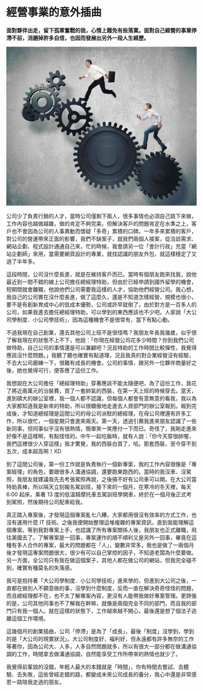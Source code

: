 # 經營事業的意外插曲
**面對夥伴出走，留下孤軍奮戰的我，心情上難免有些落寞。面對自己經營的事業停滯不前，消磨掉許多自信，也因而發展出另外一段人生經歷。**

   ![](A2141920-EE7D-C37B-C6BF-1135857BFD4E.jpg@700w_0e_1l.jpg)
   
公司少了負責行銷的人才，當時公司僅剩下兩人，很多事情也必須自己跳下來做，工作內容也越做越雜，做的肯定不夠完美，但解決客戶的問題肯定在水準之上，客戶也不會因為公司的人事異動而懷疑「多奇」累積的口碑。一年多來累積的客戶，對公司的營運帶來正面的影響，我們不缺案子，就我們兩個人接案，從洽談需求、網站企劃、程式設計通通自己來，忙的時候，我會請另一位「會計行政」充當「網站企劃師」來用，當需要網頁設計的專業，就找認識的朋友外包，就這樣穩定了又過了半年多。

 這段時間，公司沒什麼長進，就是在維持客戶而已。當時有個朋友跑來找我，說他最近到一間不錯的線上公司擔任總經理特助，但由於已經申請到國外留學的機會，短期間就會離職，他說他們公司需要我這樣的人才，協助他們經營公司。我心想，我自己的公司實在沒什麼長進，做了這麼久，還是不知道怎樣經營，規模也很小，要不是有創新育成中心的低成本優勢，公司或許早就倒了。由於對方是一百多人的公司，如果我進去擔任總經理特助，可以學到的東西應該也不少吧。人家說「大公司學制度．小公司學技術」，因為這種機會不是很常有，當下有點心動。

 不過我現在自己創業，還去其他公司上班不是很怪嗎？我朋友年長我幾歲，似乎很了解我現在的狀態不上不下，他說：「你現在經營公司花多少時間？你到我們公司做特助，自己公司的事情還是可以兼顧吧？況且特助的工作時間比較彈性，我覺得應該沒什麼問題。」我聽了聽也確實有點道理，況且我真的對企業經營沒有經驗，不去大公司磨練一下，很難有成長的機會。公司的事情，跟另外一位夥伴商量好之後，她也覺得可行，便答應了這份工作。

 我想說在大公司擔任「總經理特助」穿著應該不能太隨便吧，為了這份工作，我花了將近兩萬元的治裝費，買了一套帥氣的西裝，在第一天上班的時候穿去。當天，進到碩大的辦公室裡，我一個人都不認識，但每個人都會有意無意的看我，我以為大家都知道我是新來的特助，所以很驕傲地走進去人資部門的辦公室報到。報到完成後，才知道總經理是這間公司的母公司派駐的總經理，在母公司裡還有許多工作，所以很忙，一個星期只會進來兩天。第一天，透過引薦我進來朋友認識了一些新同事，但同事似乎沒有很熱情，簡單笑一笑應付一下而已。奇怪了，我剛走進來好像不是這樣啊，有點怪怪的。中午一起吃飯時，就有人說：「你今天穿很帥喔，我們這裡很少人穿這樣」我才驚覺，我的西裝白買了，哈。那套西裝，至今穿不到五次，成本超高啊！XD

 到了這間公司後，第一份工作就是負責執行一個新專案，我的工作內容很像是「專案經理」的角色，要跟很多人溝通協調，還要跑東跑西的。當時的我沒車、沒駕照，我朋友就建議我先去考張駕照再說，之後搞不好有公司車可以開。在大公司當特助真棒，所以隔天立刻報名駕訓班，接下來的一個月，在寒冷的冬天裡，每天 6:00 起床，乘著 13 度的低溫騎摩托車去駕訓班學開車，終於在一個月後正式考到駕照，然後期待公司配車給我。

 真正踏入專案後，才發現這個專案亂七八糟，大家都用很沒有效率的方式工作，也沒有運用什麼 IT 技術。之後我便開始整理這堆複雜的專案資訊，直到我能理解這個專案。等到我對專案上手，也認識了所有專案關係人後，我朋友也正式離職，飛往美國去了。了解專案是一回事，專案運作的順不順利又是另外一回事，畢竟在這種有多人合作的專案，最大的問題都在「人」，變數非常多，我也是做了一兩個月後才發現這專案問題很大，很少有可以自己掌控的因子，不知道老闆為什麼要做。另一方面，全公司只有我在做這個案子，其他人都在做公司的網站，但我完全碰不到，確實有種莫名的失落感。

 我可是抱持著「大公司學制度．小公司學技術」進來學的，但進到大公司之後，一直都在做別人不願意做的事，沒學到什麼制度，反而一直在解決奇奇怪怪的問題，而且總經理都不在，也不太了解專案內容，更沒有人能帶我做好專案管理。更誇張的是，公司其他同事也不了解我在幹嘛，就像是兩個完全不同的部門，而且我的部門只有我一個人。就在這樣的狀態下，工作越來越不開心，最後還是想了個法子逃離這個工作環境。

 這幾個月的創業插曲，公司「停滯」是為了「成長」，最後「制度」沒學到，學到的是「大公司的現實狀況」。大公司制度好、福利好，但永遠都有許多無奈的工作等著你，因為公司大、人多，人多自然問題就多，所以有很大一部分都在做溝通協調的工作，時間拿去做溝通協調，自然能享受工作所帶來的熱情也就少了。

 我覺得前輩說的沒錯，年輕人最大的本錢就是「時間」，你有時間去嘗試、去體驗、去失敗，這些曾經走錯的路，都變成未來公司成長的養分，我心中還是非常感恩一路陪我走過的朋友。

